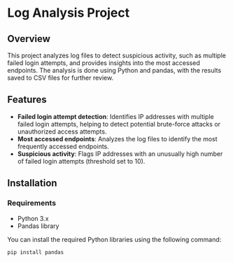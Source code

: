 # Log Analysis Project

## Overview
This project analyzes log files to detect suspicious activity, such as multiple failed login attempts, and provides insights into the most accessed endpoints. The analysis is done using Python and pandas, with the results saved to CSV files for further review.

## Features
- **Failed login attempt detection**: Identifies IP addresses with multiple failed login attempts, helping to detect potential brute-force attacks or unauthorized access attempts.
- **Most accessed endpoints**: Analyzes the log files to identify the most frequently accessed endpoints.
- **Suspicious activity**: Flags IP addresses with an unusually high number of failed login attempts (threshold set to 10).

## Installation

### Requirements
- Python 3.x
- Pandas library

You can install the required Python libraries using the following command:
```bash
pip install pandas
